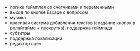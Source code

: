 * логика геймплея со счётчиками и переменными
* выход по кнопке Escape с вопросом
* музыка
* красивая система добавления текстов (создание кнопок в релайтайме + прокрутка), поддержка геймпада
* субтитры
* поддержка локализации
* редактор сцен